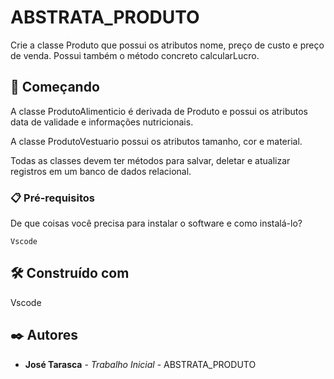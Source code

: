 # ABSTRATA_PRODUTO
Crie a classe Produto que possui os atributos nome, preço de custo e preço de venda. Possui também o método concreto calcularLucro.

## 🚀 Começando

A classe ProdutoAlimenticio é derivada de Produto e possui os atributos data de validade e informações nutricionais.

A classe ProdutoVestuario possui os atributos tamanho, cor e material.

Todas as classes devem ter métodos para salvar, deletar e atualizar registros em um banco de dados relacional.
### 📋 Pré-requisitos

De que coisas você precisa para instalar o software e como instalá-lo?

```
Vscode
```

## 🛠️ Construído com

Vscode


## ✒️ Autores

* **José Tarasca** - *Trabalho Inicial* - ABSTRATA_PRODUTO
